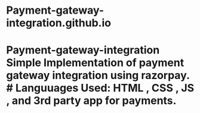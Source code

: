 # Payment-gateway-integration.github.io
# Payment-gateway-integration Simple Implementation of payment gateway integration using razorpay.  # Languuages Used: HTML , CSS , JS , and 3rd party app for payments.
